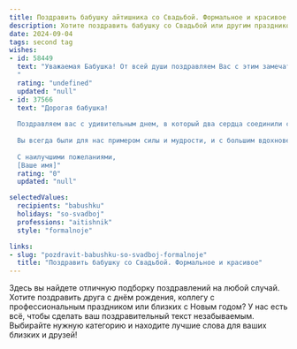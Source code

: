 ```yaml
---
title: Поздравить бабушку айтишника со Свадьбой. Формальное и красивое
description: Хотите поздравить бабушку со Свадьбой или другим праздником? Наш ИИ создаст незабываемое поздравление, а вы обязательно выделитесь среди других.  
date: 2024-09-04
tags: second tag
wishes:
- id: 58449
  text: "Уважаемая Бабушка! От всей души поздравляем Вас с этим замечательным днем - днем свадьбы! Желаем Вам и Вашему супругу долгих лет совместной жизни, наполненных счастьем, любовью и взаимопониманием. Пусть каждый день будет ярким и запоминающимся, а Ваша любовь с годами только крепнет.
  "
  rating: "undefined"
  updated: "null"
- id: 37566
  text: "Дорогая бабушка!
  
  Поздравляем вас с удивительным днем, в который два сердца соединили свои судьбы, празднуя свою свадьбу! В этот знаменательный момент хочется пожелать вам счастья, любви и гармонии в вашей новой жизни. Пусть каждый день приносит радость, а забота и поддержка друг друга станут основой вашего совместного пути.
  
  Вы всегда были для нас примером силы и мудрости, и с большим вдохновением мы наблюдаем за тем, как любовь может преодолевать любые преграды. Желаем, чтобы каждый миг, проведенный вместе, был наполнен искренними эмоциями и счастливыми воспоминаниями.
  
  С наилучшими пожеланиями,
  [Ваше имя]"
  rating: "0"
  updated: "null"

selectedValues:
  recipients: "babushku"
  holidays: "so-svadboj"
  professions: "aitishnik"
  style: "formalnoje"

links:
- slug: "pozdravit-babushku-so-svadboj-formalnoje"
  title: "Поздравить бабушку со Свадьбой. Формальное и красивое"
---
```


Здесь вы найдете отличную подборку поздравлений на любой случай. 
Хотите поздравить друга с днём рождения, коллегу с профессиональным праздником или близких с Новым годом? У нас есть всё, чтобы сделать ваш поздравительный текст незабываемым. Выбирайте нужную категорию и находите лучшие слова для ваших близких и друзей!
